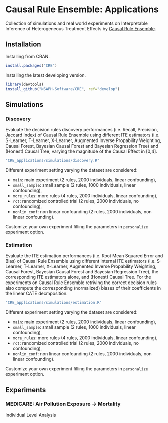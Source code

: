 # Causal Rule Ensemble: Applications
Collection of simulations and real world experiments on Interpretable Inference of Heterogeneous Treatment Effects by [Causal Rule Ensemble](https://nsaph-software.github.io/CRE/).

## Installation
Installing from CRAN.
```r
install.packages("CRE")
```

Installing the latest developing version. 
```r
library(devtools)
install_github("NSAPH-Software/CRE", ref="develop")
```

## Simulations

### Discovery
Evaluate the decision rules discovery performances (i.e. Recall, Precision, Jaccard Index) of Causal Rule Ensemble using different ITE estimators (i.e. S-Learner, T-Learner, X-Learner, Augmented Inverse Propability Weighting, Causal Forest, Bayesian Causal Forest and Bayesian Regression Tree) and (Honest) Causal Tree, varying the magnitude of the Causal Effect in [0,4].
```r
"CRE_applications/simulations/discovery.R"
```

Different experiment setting varying the dataset are considered:
- `main`: main experiment (2 rules, 2000 individuals, linear confounding),
- `small_sample`: small sample (2 rules, 1000 individuals, linear confounding),
- `more_rules`: more rules (4 rules, 2000 individuals, linear confounding),
- `rct`: randomized controlled trial (2 rules, 2000 individuals, no confounding),
- `nonlin_conf`: non linear confounding (2 rules, 2000 individuals, non linear confounding).

Customize your own experiment filling the parameters in `personalize` experiment option.

### Estimation
Evaluate the ITE estimation performances (i.e. Root Mean Squared Error and Bias) of Causal Rule Ensemble using different internal ITE estimators (i.e. S-Learner, T-Learner, X-Learner, Augmented Inverse Propability Weighting, Causal Forest, Bayesian Causal Forest and Bayesian Regression Tree), the corresponding ITE estimators alone, and (Honest) Causal Tree. For the experiments on Causal Rule Ensemble retriving the correct decision rules also compute the corresponding (normalized) biases of their coefficients in the linear CATE decmposition. 
```r
"CRE_applications/simulations/estimation.R"
```

Different experiment setting varying the dataset are considered:
- `main`: main experiment (2 rules, 2000 individuals, linear confounding),
- `small_sample`: small sample (2 rules, 1000 individuals, linear confounding),
- `more_rules`: more rules (4 rules, 2000 individuals, linear confounding),
- `rct`: randomized controlled trial (2 rules, 2000 individuals, no confounding),
- `nonlin_conf`: non linear confounding (2 rules, 2000 individuals, non linear confounding).

Customize your own experiment filling the parameters in `personalize` experiment option.

## Experiments

### MEDICARE: Air Pollution Exposure -> Mortality

Individual Level Analysis



